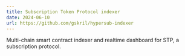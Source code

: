 ```yaml
---
title: Subscription Token Protocol indexer
date: 2024-06-10
url: https://github.com/gskril/hypersub-indexer
---
```


Multi-chain smart contract indexer and realtime dashboard for STP, a subscription protocol.
